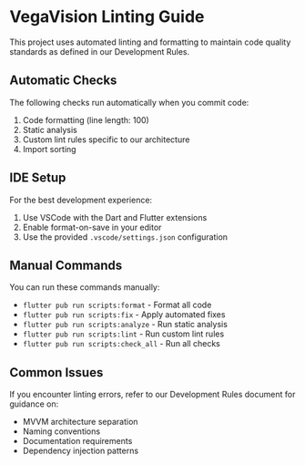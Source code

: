 # VegaVision Linting Guide

This project uses automated linting and formatting to maintain code quality standards as defined in our Development Rules.

## Automatic Checks

The following checks run automatically when you commit code:

1. Code formatting (line length: 100)
2. Static analysis
3. Custom lint rules specific to our architecture
4. Import sorting

## IDE Setup

For the best development experience:

1. Use VSCode with the Dart and Flutter extensions
2. Enable format-on-save in your editor
3. Use the provided `.vscode/settings.json` configuration

## Manual Commands

You can run these commands manually:

- `flutter pub run scripts:format` - Format all code
- `flutter pub run scripts:fix` - Apply automated fixes
- `flutter pub run scripts:analyze` - Run static analysis
- `flutter pub run scripts:lint` - Run custom lint rules
- `flutter pub run scripts:check_all` - Run all checks

## Common Issues

If you encounter linting errors, refer to our Development Rules document for guidance on:

- MVVM architecture separation
- Naming conventions
- Documentation requirements
- Dependency injection patterns
